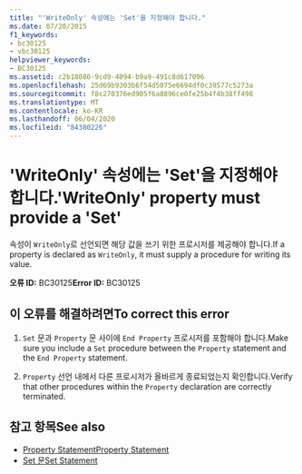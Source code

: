 ```yaml
---
title: "'WriteOnly' 속성에는 'Set'을 지정해야 합니다."
ms.date: 07/20/2015
f1_keywords:
- bc30125
- vbc30125
helpviewer_keywords:
- BC30125
ms.assetid: c2b18086-9cd9-4094-b9a9-491c8d617096
ms.openlocfilehash: 25d69b9303b6f54d5075e6694df0c39577c5273a
ms.sourcegitcommit: f8c270376ed905f6a8896ce0fe25b4f4b38ff498
ms.translationtype: MT
ms.contentlocale: ko-KR
ms.lasthandoff: 06/04/2020
ms.locfileid: "84380226"
---
```

# <a name="writeonly-property-must-provide-a-set"></a><span data-ttu-id="06f56-102">'WriteOnly' 속성에는 'Set'을 지정해야 합니다.</span><span class="sxs-lookup"><span data-stu-id="06f56-102">'WriteOnly' property must provide a 'Set'</span></span>
<span data-ttu-id="06f56-103">속성이 `WriteOnly`로 선언되면 해당 값을 쓰기 위한 프로시저를 제공해야 합니다.</span><span class="sxs-lookup"><span data-stu-id="06f56-103">If a property is declared as `WriteOnly`, it must supply a procedure for writing its value.</span></span>  
  
 <span data-ttu-id="06f56-104">**오류 ID:** BC30125</span><span class="sxs-lookup"><span data-stu-id="06f56-104">**Error ID:** BC30125</span></span>  
  
## <a name="to-correct-this-error"></a><span data-ttu-id="06f56-105">이 오류를 해결하려면</span><span class="sxs-lookup"><span data-stu-id="06f56-105">To correct this error</span></span>  
  
1. <span data-ttu-id="06f56-106">`Set` 문과 `Property` 문 사이에 `End Property` 프로시저를 포함해야 합니다.</span><span class="sxs-lookup"><span data-stu-id="06f56-106">Make sure you include a `Set` procedure between the `Property` statement and the `End Property` statement.</span></span>  
  
2. <span data-ttu-id="06f56-107">`Property` 선언 내에서 다른 프로시저가 올바르게 종료되었는지 확인합니다.</span><span class="sxs-lookup"><span data-stu-id="06f56-107">Verify that other procedures within the `Property` declaration are correctly terminated.</span></span>  
  
## <a name="see-also"></a><span data-ttu-id="06f56-108">참고 항목</span><span class="sxs-lookup"><span data-stu-id="06f56-108">See also</span></span>

- [<span data-ttu-id="06f56-109">Property Statement</span><span class="sxs-lookup"><span data-stu-id="06f56-109">Property Statement</span></span>](../language-reference/statements/property-statement.md)
- [<span data-ttu-id="06f56-110">Set 문</span><span class="sxs-lookup"><span data-stu-id="06f56-110">Set Statement</span></span>](../language-reference/statements/set-statement.md)
